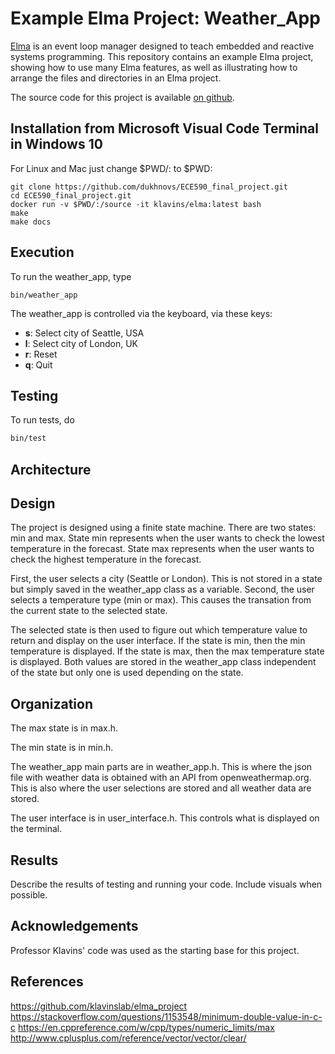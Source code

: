 Example Elma Project: Weather_App
===

[Elma](http://klavinslab.org/elma) is an event loop manager designed to teach embedded and reactive systems programming. This repository contains an example Elma project, showing how to use many Elma features, as well as illustrating how to arrange the files and directories in an Elma project.

The source code for this project is available [on github](https://github.com/klavinslab/elma_project).

Installation from Microsoft Visual Code Terminal in Windows 10
---
For Linux and Mac just change $PWD/: to $PWD:

    git clone https://github.com/dukhnovs/ECE590_final_project.git
    cd ECE590_final_project.git
    docker run -v $PWD/:/source -it klavins/elma:latest bash
    make
    make docs


Execution
---
To run the weather_app, type

    bin/weather_app

The weather_app is controlled via the keyboard, via these keys:
- **s**: Select city of Seattle, USA
- **l**: Select city of London, UK
- **r**: Reset
- **q**: Quit

Testing
---
To run tests, do
```bash
bin/test
```

Architecture
---
Design
--
The project is designed using a finite state machine. There are two states: min and max.
State min represents when the user wants to check the lowest temperature in the forecast.
State max represents when the user wants to check the highest temperature in the forecast.

First, the user selects a city (Seattle or London). This is not stored in a state but simply saved 
in the weather_app class as a variable. Second, the user selects a temperature type (min or max).
This causes the transation from the current state to the selected state. 

The selected state is then used to figure out which temperature value to return and display on
the user interface. If the state is min, then the min temperature is displayed. If the state is
max, then the max temperature state is displayed. Both values are stored in the weather_app class
independent of the state but only one is used depending on the state.

Organization
--
The max state is in max.h.

The min state is in min.h.

The weather_app main parts are in weather_app.h. 
This is where the json file with weather data is obtained with an API from openweathermap.org.
This is also where the user selections are stored and all weather data are stored.

The user interface is in user_interface.h. This controls what is displayed on the terminal.

Results
---
Describe the results of testing and running your code. Include visuals when possible.

Acknowledgements
---
Professor Klavins' code was used as the starting base for this project.

References
---
https://github.com/klavinslab/elma_project
https://stackoverflow.com/questions/1153548/minimum-double-value-in-c-c
https://en.cppreference.com/w/cpp/types/numeric_limits/max
http://www.cplusplus.com/reference/vector/vector/clear/
